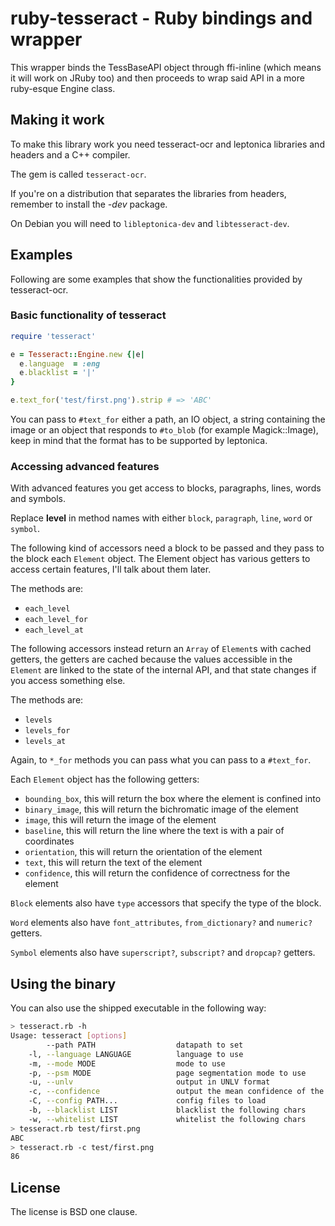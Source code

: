 ruby-tesseract - Ruby bindings and wrapper
==========================================
This wrapper binds the TessBaseAPI object through ffi-inline (which means it
will work on JRuby too) and then proceeds to wrap said API in a more ruby-esque
Engine class.

Making it work
--------------
To make this library work you need tesseract-ocr and leptonica libraries and
headers and a C++ compiler.

The gem is called `tesseract-ocr`.

If you're on a distribution that separates the libraries from headers, remember
to install the *-dev* package.

On Debian you will need to `libleptonica-dev` and `libtesseract-dev`.

Examples
--------
Following are some examples that show the functionalities provided by
tesseract-ocr.

### Basic functionality of tesseract

```ruby
require 'tesseract'

e = Tesseract::Engine.new {|e|
  e.language  = :eng
  e.blacklist = '|'
}

e.text_for('test/first.png').strip # => 'ABC'
```

You can pass to `#text_for` either a path, an IO object, a string containing
the image or an object that responds to `#to_blob` (for example
Magick::Image), keep in mind that the format has to be supported by leptonica.

### Accessing advanced features

With advanced features you get access to blocks, paragraphs, lines, words and
symbols.

Replace **level** in method names with either `block`, `paragraph`, `line`,
`word` or `symbol`.

The following kind of accessors need a block to be passed and they pass to the
block each `Element` object. The Element object has various getters to access
certain features, I'll talk about them later.

The methods are:

* `each_level`
* `each_level_for`
* `each_level_at`

The following accessors instead return an `Array` of `Element`s with cached
getters, the getters are cached because the values accessible in the `Element`
are linked to the state of the internal API, and that state changes if you
access something else.

The methods are:

*	`levels`
*	`levels_for`
*	`levels_at`

Again, to `*_for` methods you can pass what you can pass to a `#text_for`.

Each `Element` object has the following getters:

* `bounding_box`, this will return the box where the element is confined into
* `binary_image`, this will return the bichromatic image of the element
* `image`, this will return the image of the element
* `baseline`, this will return the line where the text is with a pair of
  coordinates
* `orientation`, this will return the orientation of the element
* `text`, this will return the text of the element
* `confidence`, this will return the confidence of correctness for the element

`Block` elements also have `type` accessors that specify the type of the block.

`Word` elements also have `font_attributes`, `from_dictionary?` and `numeric?`
getters.

`Symbol` elements also have `superscript?`, `subscript?` and `dropcap?`
getters.

Using the binary
----------------
You can also use the shipped executable in the following way:

```bash
> tesseract.rb -h
Usage: tesseract [options]
        --path PATH                  datapath to set
    -l, --language LANGUAGE          language to use
    -m, --mode MODE                  mode to use
    -p, --psm MODE                   page segmentation mode to use
    -u, --unlv                       output in UNLV format
    -c, --confidence                 output the mean confidence of the recognition
    -C, --config PATH...             config files to load
    -b, --blacklist LIST             blacklist the following chars
    -w, --whitelist LIST             whitelist the following chars
> tesseract.rb test/first.png 
ABC
> tesseract.rb -c test/first.png 
86
```

License
-------
The license is BSD one clause.
